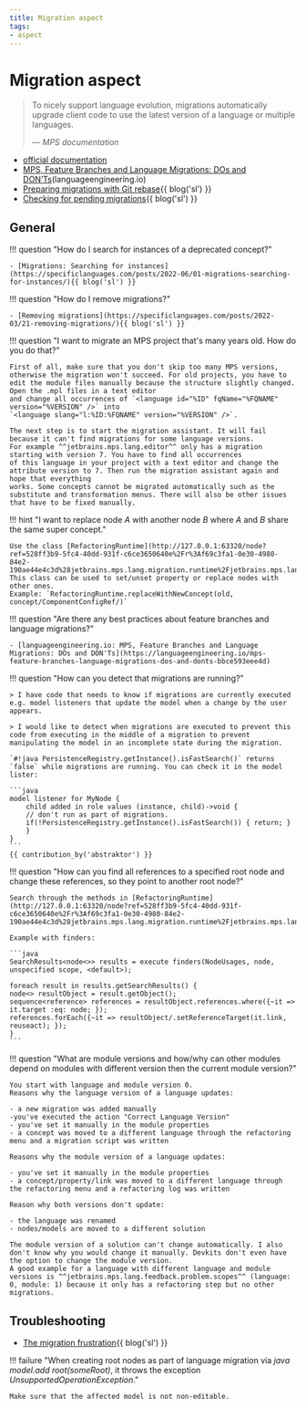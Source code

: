 ```yaml
---
title: Migration aspect
tags:
- aspect
---
```


# Migration aspect

> To nicely support language evolution, migrations automatically upgrade client code to use the latest version of a language or multiple languages.
>
> — <cite>MPS documentation</cite>

- [official documentation](https://www.jetbrains.com/help/mps/migrations.html)
- [MPS, Feature Branches and Language Migrations: DOs and DON’Ts](https://languageengineering.io/mps-feature-branches-language-migrations-dos-and-donts-bbce593eee4d)(languageengineering.io)
- [Preparing migrations with Git rebase](https://specificlanguages.com/posts/2022-05/27-preparing-migrations-with-git-rebase/){{ blog('sl') }}
- [Checking for pending migrations](https://specificlanguages.com/posts/2022-05/02-checking-for-pending-){{ blog('sl') }}

## General

!!! question "How do I search for instances of a deprecated concept?"

    - [Migrations: Searching for instances](https://specificlanguages.com/posts/2022-06/01-migrations-searching-for-instances/){{ blog('sl') }}

!!! question "How do I remove migrations?"

    - [Removing migrations](https://specificlanguages.com/posts/2022-03/21-removing-migrations/){{ blog('sl') }}

!!! question "I want to migrate an MPS project that's many years old. How do you do that?"

    First of all, make sure that you don't skip too many MPS versions, otherwise the migration won't succeed. For old projects, you have to edit the module files manually because the structure slightly changed. Open the .mpl files in a text editor
    and change all occurrences of `<language id="%ID" fqName="%FQNAME" version="%VERSION" />` into 
    `<language slang="l:%ID:%FQNAME" version="%VERSION" />`. 

    The next step is to start the migration assistant. It will fail because it can't find migrations for some language versions.
    For example ^^jetbrains.mps.lang.editor^^ only has a migration starting with version 7. You have to find all occurrences
    of this language in your project with a text editor and change the attribute version to 7. Then run the migration assistant again and hope that everything
    works. Some concepts cannot be migrated automatically such as the substitute and transformation menus. There will also be other issues that have to be fixed manually.

!!! hint "I want to replace node *A* with another node *B* where *A* and *B* share the same super concept."

    Use the class [RefactoringRuntime](http://127.0.0.1:63320/node?ref=528ff3b9-5fc4-40dd-931f-c6ce3650640e%2Fr%3Af69c3fa1-0e30-4980-84e2-190ae44e4c3d%28jetbrains.mps.lang.migration.runtime%2Fjetbrains.mps.lang.migration.runtime.base%29%2F4853505765036703346). This class can be used to set/unset property or replace nodes with other ones.
    Example: `RefactoringRuntime.replaceWithNewConcept(old, concept/ComponentConfigRef/)`

!!! question "Are there any best practices about feature branches and language migrations?"

    - [languageengineering.io: MPS, Feature Branches and Language Migrations: DOs and DON'Ts](https://languageengineering.io/mps-feature-branches-language-migrations-dos-and-donts-bbce593eee4d)

!!! question "How can you detect that migrations are running?"

    > I have code that needs to know if migrations are currently executed e.g. model listeners that update the model when a change by the user appears.
    
    > I would like to detect when migrations are executed to prevent this code from executing in the middle of a migration to prevent manipulating the model in an incomplete state during the migration.

    `#!java PersistenceRegistry.getInstance().isFastSearch()` returns `false` while migrations are running. You can check it in the model lister:

    ```java
    model listener for MyNode { 
        child added in role values (instance, child)->void {
        // don't run as part of migrations.
        if(!PersistenceRegistry.getInstance().isFastSearch()) { return; }
        }
    }
    ```
    {{ contribution_by('abstraktor') }}

!!! question "How can you find all references to a specified root node and change these references, so they point to another root node?"

    Search through the methods in [RefactoringRuntime](http://127.0.0.1:63320/node?ref=528ff3b9-5fc4-40dd-931f-c6ce3650640e%2Fr%3Af69c3fa1-0e30-4980-84e2-190ae44e4c3d%28jetbrains.mps.lang.migration.runtime%2Fjetbrains.mps.lang.migration.runtime.base%29%2F4853505765036703346).

    Example with finders:

    ```java
    SearchResults<node<>> results = execute finders(NodeUsages, node, unspecified scope, <default>); 

    foreach result in results.getSearchResults() {
    node<> resultObject = result.getObject();
    sequence<reference> references = resultObject.references.where({~it => it.target :eq: node; });
    references.forEach({~it => resultObject/.setReferenceTarget(it.link, reuseact); });
    }
    ```
!!! question "What are module versions and how/why can other modules depend on modules with different version then the current module version?"

    You start with language and module version 0.
    Reasons why the language version of a language updates:
    
    - a new migration was added manually
    -you've executed the action "Correct Language Version"
    - you've set it manually in the module properties
    - a concept was moved to a different language through the refactoring menu and a migration script was written
    
    Reasons why the module version of a language updates:
    
    - you've set it manually in the module properties
    - a concept/property/link was moved to a different language through the refactoring menu and a refactoring log was written
    
    Reason why both versions don't update:
    
    - the language was renamed
    - nodes/models are moved to a different solution
    
    The module version of a solution can't change automatically. I also don't know why you would change it manually. Devkits don't even have the option to change the module version.
    A good example for a language with different language and module versions is ^^jetbrains.mps.lang.feedback.problem.scopes^^ (language: 0, module: 1) because it only has a refactoring step but no other migrations.

## Troubleshooting

- [The migration frustration](https://specificlanguages.com/posts/2022-03/31-the-migration-frustration/){{ blog('sl') }}

!!! failure "When creating root nodes as part of language migration via *java model\.add root(someRoot)*, it throws the exception *UnsupportedOperationException*."

    Make sure that the affected model is not non-editable.

[^1]:[MPS forum - Migration scripts: the best practice](https://mps-support.jetbrains.com/hc/en-us/community/posts/4403121681810-Migration-scripts-best-practic)
